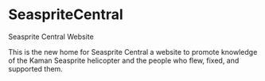 # SeaspriteCentral
Seasprite Central Website

<p>This is the new home for Seasprite Central a website to promote knowledge of the Kaman Seasprite helicopter and the people who flew, fixed, and supported them.</p>
